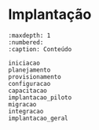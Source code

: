 # Implantação

```{toctree}
:maxdepth: 1
:numbered:
:caption: Conteúdo

iniciacao
planejamento
provisionamento
configuracao
capacitacao
implantacao_piloto
migracao
integracao
implantacao_geral
```
